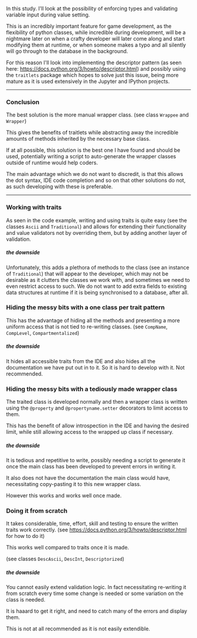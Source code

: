 In this study. I'll look at the possibility of enforcing types and validating variable input during value setting.

This is an incredibly important feature for game development, as the flexibility of python classes, while incredible during development, will be a nightmare later on when a crafty developer will later come along and start modifying them at runtime, or when someone makes a typo and all silently will go through to the database in the background.

For this reason I'll look into implementing the descriptor pattern (as seen here: <https://docs.python.org/3/howto/descriptor.html>) and possibly using the `traitlets` package which hopes to solve just this issue, being more mature as it is used extensively in the Jupyter and IPython projects.

---

### Conclusion

The best solution is the more manual wrapper class. (see class `Wrappee` and `Wrapper`)

This gives the benefits of traitlets while abstracting away the incredible amounts of methods inherited by the necessary base class.

If at all possible, this solution is the best one I have found and should be used, potentially writing a script to auto-generate the wrapper classes outside of runtime would help coders.

The main advantage which we do not want to discredit, is that this allows the dot syntax, IDE code completion and so on that other solutions do not, as such developing with these is preferable.

---

### Working with traits

As seen in the code example, writing and using traits is quite easy (see the classes `Ascii` and `Traditional`) and allows for extending their functionality and value validators not by overriding them, but by adding another layer of validation.

##### the downside

Unfortunately, this adds a plethora of methods to the class (see an instance of `Traditional`) that will appear to the developer, which may not be desirable as it clutters the classes we work with, and sometimes we need to even restrict access to such. We do not want to add extra fields to existing data structures at runtime if it is being synchronised to a database, after all.


### Hiding the messy bits with a one class per trait pattern

This has the advantage of hiding all the methods and presenting a more uniform access that is not tied to re-writing classes. (see `CompName`, `CompLevel`, `Compartmentalized`)

##### the downside

It hides all accessible traits from the IDE and also hides all the documentation we have put out in to it. So it is hard to develop with it. Not recommended.

### Hiding the messy bits with a tediously made wrapper class

The traited class is developed normally and then a wrapper class is written using the `@property` and `@propertyname.setter` decorators to limit access to them.

This has the benefit of allow introspection in the IDE and having the desired limit, while still allowing access to the wrapped up class if necessary.

##### the downside

It is tedious and repetitive to write, possibly needing a script to generate it once the main class has been developed to prevent errors in writing it.

It also does not have the documentation the main class would have, necessitating copy-pasting it to this new wrapper class.

However this works and works well once made.

### Doing it from scratch

It takes considerable, time, effort, skill and testing to ensure the written traits work correctly. (see <https://docs.python.org/3/howto/descriptor.html> for how to do it)

This works well compared to traits once it is made.

(see classes `DescAscii`, `DescInt`, `Descriptorized`)

##### the downside

You cannot easily extend validation logic. In fact necessitating re-writing it from scratch every time some change is needed or some variation on the class is needed.

It is haaard to get it right, and need to catch many of the errors and display them.

This is not at all recommended as it is not easily extendible.